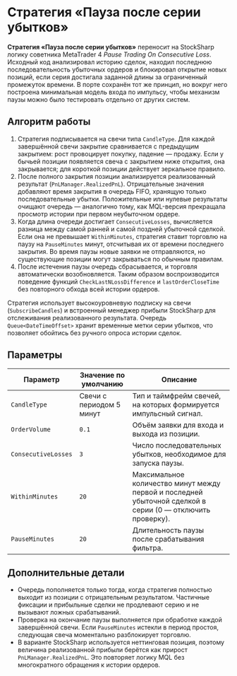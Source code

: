 # Стратегия «Пауза после серии убытков»

**Стратегия «Пауза после серии убытков»** переносит на StockSharp логику советника MetaTrader 4 *Pause Trading On Consecutive Loss*. Исходный код анализировал историю сделок, находил последнюю последовательность убыточных ордеров и блокировал открытие новых позиций, если серия достигала заданной длины за ограниченный промежуток времени. В порте сохранён тот же принцип, но вокруг него построена минимальная модель входа по импульсу, чтобы механизм паузы можно было тестировать отдельно от других систем.

## Алгоритм работы

1. Стратегия подписывается на свечи типа `CandleType`. Для каждой завершённой свечи закрытие сравнивается с предыдущим закрытием: рост провоцирует покупку, падение — продажу. Если у бычьей позиции появляется свеча с закрытием ниже открытия, она закрывается; для короткой позиции действует зеркальное правило.
2. После полного закрытия позиции анализируется реализованный результат (`PnLManager.RealizedPnL`). Отрицательные значения добавляют время закрытия в очередь FIFO, хранящую только последовательные убытки. Положительные или нулевые результаты очищают очередь — аналогично тому, как MQL-версия прекращала просмотр истории при первом неубыточном ордере.
3. Когда длина очереди достигает `ConsecutiveLosses`, вычисляется разница между самой ранней и самой поздней убыточной сделкой. Если она не превышает `WithinMinutes`, стратегия ставит торговлю на паузу на `PauseMinutes` минут, отсчитывая их от времени последнего закрытия. Во время паузы новые заявки не отправляются, но существующие позиции могут закрываться по обычным правилам.
4. После истечения паузы очередь сбрасывается, и торговля автоматически возобновляется. Таким образом воспроизводится поведение функций `CheckLastNLossDifference` и `lastOrderCloseTime` без повторного обхода всей истории ордеров.

Стратегия использует высокоуровневую подписку на свечи (`SubscribeCandles`) и встроенный менеджер прибыли StockSharp для отслеживания реализованного результата. Очередь `Queue<DateTimeOffset>` хранит временные метки серии убытков, что позволяет обойтись без ручного опроса истории сделок.

## Параметры

| Параметр | Значение по умолчанию | Описание |
|----------|------------------------|----------|
| `CandleType` | Свечи с периодом 5 минут | Тип и таймфрейм свечей, на которых формируется импульсный сигнал. |
| `OrderVolume` | `0.1` | Объём заявки для входа и выхода из позиции. |
| `ConsecutiveLosses` | `3` | Число последовательных убытков, необходимое для запуска паузы. |
| `WithinMinutes` | `20` | Максимальное количество минут между первой и последней убыточной сделкой в серии (0 — отключить проверку). |
| `PauseMinutes` | `20` | Длительность паузы после срабатывания фильтра. |

## Дополнительные детали

- Очередь пополняется только тогда, когда стратегия полностью выходит из позиции с отрицательным результатом. Частичные фиксации и прибыльные сделки не продлевают серию и не вызывают ложных срабатываний.
- Проверка на окончание паузы выполняется при обработке каждой завершённой свечи. Если `PauseMinutes` истекли в период простоя, следующая свеча моментально разблокирует торговлю.
- В варианте StockSharp используется неттинговая позиция, поэтому величина реализованной прибыли берётся как прирост `PnLManager.RealizedPnL`. Это повторяет логику MQL без многократного обращения к истории ордеров.
